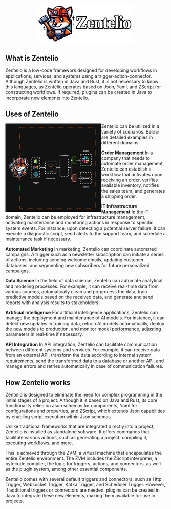 <p align="center">
    <img src="assets/banner.png" width="300">
</p>

## What is Zentelio
Zentelio is a low-code framework designed for developing workflows in applications, services, and systems using a trigger-action-connector. 
Although Zentelio is written in Java and Rust, it is not necessary to know this languages, as Zentelio operates based on Json, Yaml, and ZScript for constructing workflows. If required, plugins can be created in Java to incorporate new elements into Zentelio.

## Uses of Zentelio
<img src="assets/WorkflowExample.png" alt="WorkflowExample" width="300" height="275" align="left">

Zentelio can be utilized in a variety of scenarios. Below are detailed examples in different domains: 

**Order Management** 
In a company that needs to automate order management, Zentelio can establish a workflow that activates upon receiving an order, verifies available inventory, notifies the sales team, and generates a shipping order.

**IT Infrastructure Management** 
In the IT domain, Zentelio can be employed for infrastructure management, activating maintenance and monitoring actions in response to specific system events. For instance, upon detecting a potential server failure, it can execute a diagnostic script, send alerts to the support team, and schedule a maintenance task if necessary. 

**Automated Marketing**
In marketing, Zentelio can coordinate automated campaigns. A trigger such as a newsletter subscription can initiate a series of actions, including sending welcome emails, updating customer databases, and segmenting new subscribers for future personalized campaigns. 

**Data Science** 
In the field of data science, Zentelio can automate analytical and modeling processes. For example, it can receive real-time data from various sources, automatically clean and preprocess the data, train predictive models based on the received data, and generate and send reports with analysis results to stakeholders. 

**Artificial Intelligence** 
For artificial intelligence applications, Zentelio can manage the deployment and maintenance of AI models. For instance, it can detect new updates in training data, retrain AI models automatically, deploy the new models to production, and monitor model performance, adjusting parameters in real-time if necessary. 

**API Integration**
In API integration, Zentelio can facilitate communication between different systems and services. For example, it can receive data from an external API, transform the data according to internal system requirements, send the transformed data to a database or another API, and manage errors and retries automatically in case of communication failures.

## How Zentelio works

Zentelio is designed to eliminate the need for complex programming in the initial stages of a project. Although it is based on Java and Rust, its core functionality relies on Json schemas for components, Yaml for configurations and properties, and ZScript, which extends Json capabilities by enabling script execution within Json schemas.

Unlike traditional frameworks that are integrated directly into a project, Zentelio is installed as standalone software. It offers commands that facilitate various actions, such as generating a project, compiling it, executing workflows, and more.

This is achieved through the ZVM, a virtual machine that encapsulates the entire Zentelio environment. The ZVM includes the ZScript interpreter, a bytecode compiler, the logic for triggers, actions, and connectors, as well as the plugin system, among other essential components.

Zentelio comes with several default triggers and connectors, such as Http Trigger, Websocket Trigger, Kafka Trigger, and Scheduler Trigger. However, if additional triggers or connectors are needed, plugins can be created in Java to integrate these new elements, making them available for use in projects.
